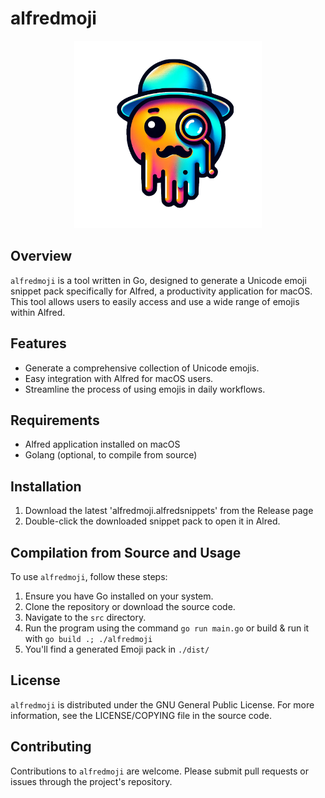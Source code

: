 # alfredmoji

<p align="center">
  <img src="./icon.png" width="300">
</p>

## Overview
`alfredmoji` is a tool written in Go, designed to generate a Unicode emoji snippet pack specifically for Alfred, a productivity application for macOS. This tool allows users to easily access and use a wide range of emojis within Alfred.

## Features
- Generate a comprehensive collection of Unicode emojis.
- Easy integration with Alfred for macOS users.
- Streamline the process of using emojis in daily workflows.

## Requirements
- Alfred application installed on macOS
- Golang (optional, to compile from source)

## Installation
1. Download the latest 'alfredmoji.alfredsnippets' from the Release page
1. Double-click the downloaded snippet pack to open it in Alred.

## Compilation from Source and Usage
To use `alfredmoji`, follow these steps:
1. Ensure you have Go installed on your system.
1. Clone the repository or download the source code.
1. Navigate to the `src` directory.
1. Run the program using the command `go run main.go` or build & run it with `go build .; ./alfredmoji`
1. You'll find a generated Emoji pack in `./dist/`

## License
`alfredmoji` is distributed under the GNU General Public License. For more information, see the LICENSE/COPYING file in the source code.

## Contributing
Contributions to `alfredmoji` are welcome. Please submit pull requests or issues through the project's repository.
